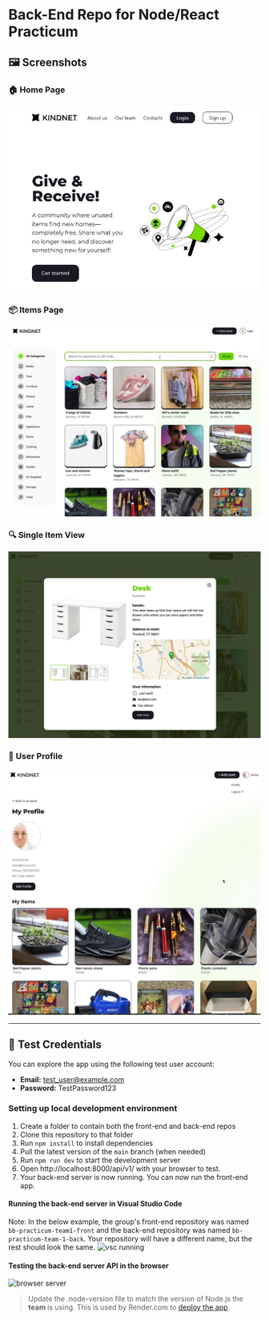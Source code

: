 # Back-End Repo for Node/React Practicum

## 🖼️ Screenshots
### 🏠 Home Page
![Home Page](images/KindNet_main_page.JPG)

### 📦 Items Page
![Items Page](images/kindnet_all_items.JPG)

### 🔍 Single Item View
![Single Item](images/kindnet_item.JPG)

### 👤 User Profile
![Profile Page](images/kindnet_profile.JPG)

---

## 🧪 Test Credentials

You can explore the app using the following test user account:

- **Email:** test_user@example.com  
- **Password:** TestPassword123

### Setting up local development environment

1. Create a folder to contain both the front-end and back-end repos 
2. Clone this repository to that folder
3. Run `npm install` to install dependencies
4. Pull the latest version of the `main` branch (when needed)
5. Run `npm run dev` to start the development server
6. Open http://localhost:8000/api/v1/ with your browser to test.
7. Your back-end server is now running. You can now run the front-end app.

#### Running the back-end server in Visual Studio Code

Note: In the below example, the group's front-end repository was named `bb-practicum-team1-front` and the back-end repository was named `bb-practicum-team-1-back`. Your repository will have a different name, but the rest should look the same.
![vsc running](images/back-end-running-vsc.png)

#### Testing the back-end server API in the browser

![browser server](images/back-end-running-browser.png)

>Update the .node-version file to match the version of Node.js the **team** is using. This is used by Render.com to [deploy the app](https://render.com/docs/node-version).
